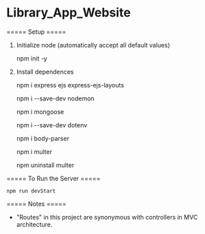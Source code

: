 # Library_App_Website


===== Setup =====

1. Initialize node (automatically accept all default values)

    npm init -y

2. Install dependences

    npm i express ejs express-ejs-layouts

    npm i --save-dev nodemon

    npm i mongoose

    npm i --save-dev dotenv

    npm i body-parser

    npm i multer

    npm uninstall multer


===== To Run the Server =====

    npm run devStart


===== Notes =====

- "Routes" in this project are synonymous with controllers in MVC architecture.
